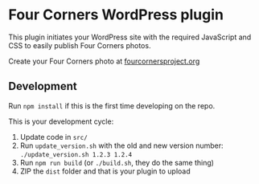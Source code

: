 # Four Corners WordPress plugin

This plugin initiates your WordPress site with the required JavaScript and CSS to easily publish Four Corners photos.

Create your Four Corners photo at [fourcornersproject.org](https://fourcornersproject.org)

## Development

Run `npm install` if this is the first time developing on the repo.

This is your development cycle:
1. Update code in `src/`
2. Run `update_version.sh` with the old and new version number: `./update_version.sh 1.2.3 1.2.4`
3. Run `npm run build` (or `./build.sh`, they do the same thing)
4. ZIP the `dist` folder and that is your plugin to upload

